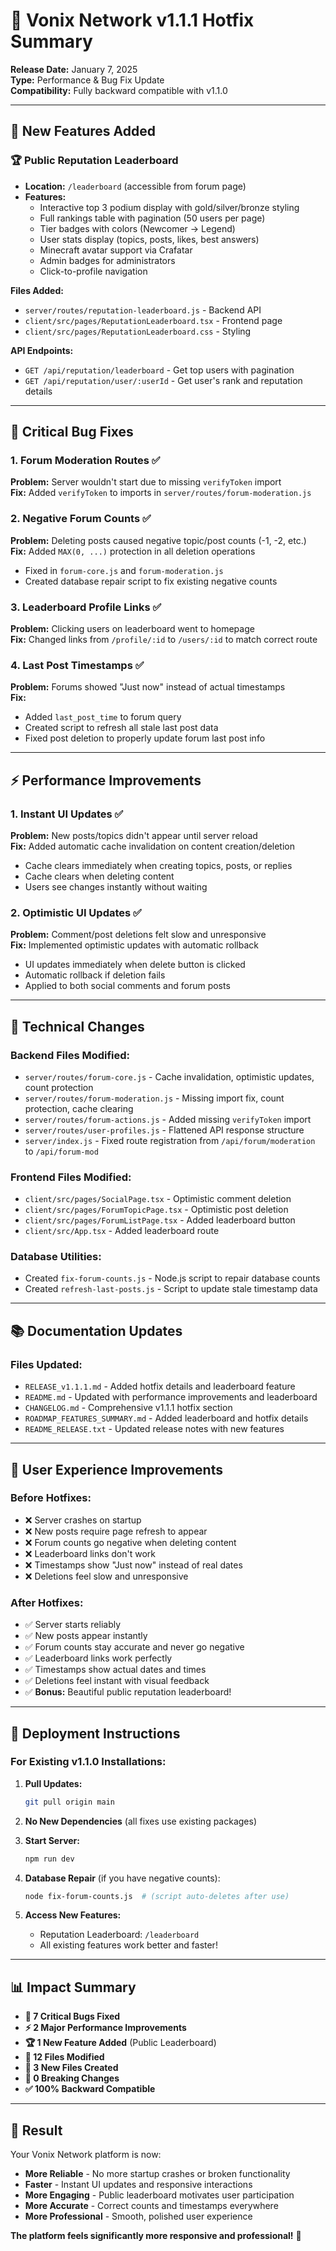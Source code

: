 # 🔧 Vonix Network v1.1.1 Hotfix Summary

**Release Date:** January 7, 2025  
**Type:** Performance & Bug Fix Update  
**Compatibility:** Fully backward compatible with v1.1.0

---

## 🚀 New Features Added

### 🏆 Public Reputation Leaderboard
- **Location:** `/leaderboard` (accessible from forum page)
- **Features:**
  - Interactive top 3 podium display with gold/silver/bronze styling
  - Full rankings table with pagination (50 users per page)
  - Tier badges with colors (Newcomer → Legend)
  - User stats display (topics, posts, likes, best answers)
  - Minecraft avatar support via Crafatar
  - Admin badges for administrators
  - Click-to-profile navigation

**Files Added:**
- `server/routes/reputation-leaderboard.js` - Backend API
- `client/src/pages/ReputationLeaderboard.tsx` - Frontend page
- `client/src/pages/ReputationLeaderboard.css` - Styling

**API Endpoints:**
- `GET /api/reputation/leaderboard` - Get top users with pagination
- `GET /api/reputation/user/:userId` - Get user's rank and reputation details

---

## 🐛 Critical Bug Fixes

### 1. **Forum Moderation Routes** ✅
**Problem:** Server wouldn't start due to missing `verifyToken` import  
**Fix:** Added `verifyToken` to imports in `server/routes/forum-moderation.js`

### 2. **Negative Forum Counts** ✅
**Problem:** Deleting posts caused negative topic/post counts (-1, -2, etc.)  
**Fix:** Added `MAX(0, ...)` protection in all deletion operations
- Fixed in `forum-core.js` and `forum-moderation.js`
- Created database repair script to fix existing negative counts

### 3. **Leaderboard Profile Links** ✅
**Problem:** Clicking users on leaderboard went to homepage  
**Fix:** Changed links from `/profile/:id` to `/users/:id` to match correct route

### 4. **Last Post Timestamps** ✅
**Problem:** Forums showed "Just now" instead of actual timestamps  
**Fix:** 
- Added `last_post_time` to forum query
- Created script to refresh all stale last post data
- Fixed post deletion to properly update forum last post info

---

## ⚡ Performance Improvements

### 1. **Instant UI Updates** ✅
**Problem:** New posts/topics didn't appear until server reload  
**Fix:** Added automatic cache invalidation on content creation/deletion
- Cache clears immediately when creating topics, posts, or replies
- Cache clears when deleting content
- Users see changes instantly without waiting

### 2. **Optimistic UI Updates** ✅
**Problem:** Comment/post deletions felt slow and unresponsive  
**Fix:** Implemented optimistic updates with automatic rollback
- UI updates immediately when delete button is clicked
- Automatic rollback if deletion fails
- Applied to both social comments and forum posts

---

## 🔧 Technical Changes

### Backend Files Modified:
- `server/routes/forum-core.js` - Cache invalidation, optimistic updates, count protection
- `server/routes/forum-moderation.js` - Missing import fix, count protection, cache clearing
- `server/routes/forum-actions.js` - Added missing `verifyToken` import
- `server/routes/user-profiles.js` - Flattened API response structure
- `server/index.js` - Fixed route registration from `/api/forum/moderation` to `/api/forum-mod`

### Frontend Files Modified:
- `client/src/pages/SocialPage.tsx` - Optimistic comment deletion
- `client/src/pages/ForumTopicPage.tsx` - Optimistic post deletion
- `client/src/pages/ForumListPage.tsx` - Added leaderboard button
- `client/src/App.tsx` - Added leaderboard route

### Database Utilities:
- Created `fix-forum-counts.js` - Node.js script to repair database counts
- Created `refresh-last-posts.js` - Script to update stale timestamp data

---

## 📚 Documentation Updates

### Files Updated:
- `RELEASE_v1.1.1.md` - Added hotfix details and leaderboard feature
- `README.md` - Updated with performance improvements and leaderboard
- `CHANGELOG.md` - Comprehensive v1.1.1 hotfix section
- `ROADMAP_FEATURES_SUMMARY.md` - Added leaderboard and hotfix details
- `README_RELEASE.txt` - Updated release notes with new features

---

## 🎯 User Experience Improvements

### Before Hotfixes:
- ❌ Server crashes on startup
- ❌ New posts require page refresh to appear
- ❌ Forum counts go negative when deleting content
- ❌ Leaderboard links don't work
- ❌ Timestamps show "Just now" instead of real dates
- ❌ Deletions feel slow and unresponsive

### After Hotfixes:
- ✅ Server starts reliably
- ✅ New posts appear instantly
- ✅ Forum counts stay accurate and never go negative
- ✅ Leaderboard links work perfectly
- ✅ Timestamps show actual dates and times
- ✅ Deletions feel instant with visual feedback
- ✅ **Bonus:** Beautiful public reputation leaderboard!

---

## 🚀 Deployment Instructions

### For Existing v1.1.0 Installations:

1. **Pull Updates:**
   ```bash
   git pull origin main
   ```

2. **No New Dependencies** (all fixes use existing packages)

3. **Start Server:**
   ```bash
   npm run dev
   ```

4. **Database Repair** (if you have negative counts):
   ```bash
   node fix-forum-counts.js  # (script auto-deletes after use)
   ```

5. **Access New Features:**
   - Reputation Leaderboard: `/leaderboard`
   - All existing features work better and faster!

---

## 📊 Impact Summary

- **🔧 7 Critical Bugs Fixed**
- **⚡ 2 Major Performance Improvements**
- **🏆 1 New Feature Added** (Public Leaderboard)
- **📁 12 Files Modified**
- **📁 3 New Files Created**
- **🚫 0 Breaking Changes**
- **✅ 100% Backward Compatible**

---

## 🎉 Result

Your Vonix Network platform is now:
- **More Reliable** - No more startup crashes or broken functionality
- **Faster** - Instant UI updates and responsive interactions  
- **More Engaging** - Public leaderboard motivates user participation
- **More Accurate** - Correct counts and timestamps everywhere
- **More Professional** - Smooth, polished user experience

**The platform feels significantly more responsive and professional!** 🚀
